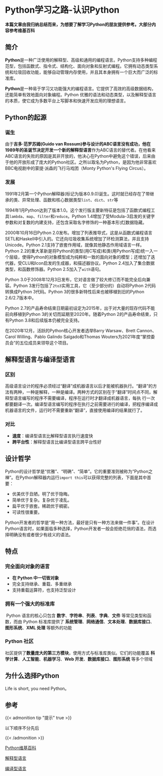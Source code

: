 # Python学习之路-认识Python


**本篇文章由我归纳总结而来，为想要了解学习Python的朋友提供参考。大部分内容参考维基百科**

## 简介

**Python**是一种广泛使用的解释型、高级和通用的编程语言。Python支持多种编程范型，包括函数式、指令式、结构化、面向对象和反射式编程。它拥有动态类型系统和垃圾回收功能，能够自动管理内存使用，并且其本身拥有一个巨大而广泛的标准库。

**Python**是一种易于学习又功能强大的编程语言。它提供了高效的高级数据结构，还能简单有效地面向对象编程。Python 优雅的语法和动态类型，以及解释型语言的本质，使它成为多数平台上写脚本和快速开发应用的理想语言。

## Python的起源

### 诞生

由于**吉多·范罗苏姆(Guido van Rossum)**参与设计的ABC语言没有成功，他在1989年的圣诞节决定开发一个新的**解释型语言**作为ABC语言的替代者。在他看来ABC语言的失败的原因是其非开放的，他决心在Python中避免这个错误，后来由于他的开放形成了庞大的Python社区。之所以取名为Python，是因为他非常喜欢BBC电视剧中的蒙提·派森的飞行马戏团（Monty Python's Flying Circus）。

### 发展

1991年2月第一个Python解释器(标记为版本0.9.0)诞生。这时就已经存在了带继承的类、异常处理、函数和核心数据类型`list`、`dict`、`str`等

1994年1月Python达到了版本1.0。这个发行版主要新特征是包括了函数式编程工具`lambda`、`map`、`filter`和`reduce`。Python 1.4增加了受Modula-3启发的关键字参数和对复数的内建支持，还包含采取名字修饰的一种基本形式[数据隐藏。

2000年10月16日Python 2.0发布。增加了列表推导式，这是从函数式编程语言SETL和Haskell中引入的。它还向垃圾收集系统增加了环检测算法，并且支持Unicode。Python 2.1支持了嵌套作用域，就像其他静态作用域语言一样。Python 2.2的重大革新是将Python的类型(用C写成)和类(用Python写成)统一入一个层级，使得Python的对象模型成为纯粹和一致的面向对象的模型；还增加了迭代器，受CLU和Icon启发的生成器，和描述器协议。Python 2.4加入了集合数据类型，和函数修饰器。Python 2.5加入了`with`语句。

Python 3.0于2008年12月3日发布，它对语言做了较大修订而不能完全后向兼容。Python 3发行包括了`2to3`实用工具，它（至少部分的）自动将Python 2代码转换成Python 3代码。Python 3的很多新特性后来也被移植到旧的Python 2.6/2.7版本中。

Python 2.7的产品寿命结束日期最初设定为2015年，出于对大量的现存代码不能前向移植到Python 3的关切而延期至2020年。随着Python 2的产品寿命结束，只有Python 3.8和后续版本仍被完全支持。

在2020年12月，活跃的Python核心开发者选举Barry Warsaw、Brett Cannon、Carol Willing、Pablo Galindo Salgado和Thomas Wouters为2021年度“掌控委员会”的五位成员来领导这个项目。

## 解释型语言与编译型语言

### 区别

高级语言设计的程序必须经过“翻译”成机器语言以后才能被机器执行。“翻译”的方法有两种，一种是解释，一种是编译。两种方式的区别在于“翻译”时间点不同，解释型语言编写的程序不需要编译，程序在运行时才翻译成机器语言，每执 行一次都要翻译一次。编译型语言编写的程序在执行之前需要进行的编译，把程序编译成机器语言的文件，运行时不需要重新“翻译”，直接使用编译的结果就行了。

### 对比

- **速度**：编译型语言比解释型语言执行速度快
- **跨平台性**：解释型语言比编译型语言跨平台性好

## 设计哲学

Python的设计哲学是“优雅”、“明确”、“简单”。它的重要准则被称为“Python之禅”。在Python解释器内运行`import this`可以获得完整的列表，下面是其中首要：

- 优美优于丑陋。明了优于隐晦。
- 简单优于复杂。复杂优于凌乱。
- 扁平优于嵌套。稀疏优于稠密。
- 可读性很重要。

Python开发者的哲学是“用一种方法，最好是只有一种方法来做一件事”。在设计Python语言时，如果面临多种选择，Python开发者一般会拒绝花俏的语法，而选择明确没有或者很少有歧义的语法。

## 特点

### 完全面向对象的语言

- **在 Python 中一切皆对象**
- 完全支持继承、重载、多重继承
- 支持重载运算符，也支持泛型设计

### **拥有一个强大的标准库**

​		Python 语言的核心只包含 **数字**、**字符串**、**列表**、**字典**、**文件** 等常见类型和函数，而由 Python 标准库提供了 **系统管理**、**网络通信**、**文本处理**、**数据库接口**、**图形系统**、**XML 处理** 等额外的功能

### Python 社区

​		社区提供了**数量庞大的第三方模块**，使用方式与标准库类似。它们的功能覆盖 **科学计算**、**人工智能**、**机器学习**、**Web 开发**、**数据库接口**、**图形系统** 等多个领域

## 为什么选择Python

Life is short, you need Python。



## 参考

{{< admonition tip "提示" true >}}

以下顺序不分先后

{{< /admonition >}}

[Python维基百科](https://zh.wikipedia.org/wiki/Python)

[解释型语言](https://zh.wikipedia.org/wiki/%E7%9B%B4%E8%AD%AF%E8%AA%9E%E8%A8%80)

[编译型语言](https://zh.wikipedia.org/wiki/%E7%B7%A8%E8%AD%AF%E8%AA%9E%E8%A8%80)
